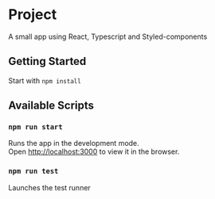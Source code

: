 # Project
A small app using React, Typescript and Styled-components
## Getting Started
Start with `npm install` 
## Available Scripts

### `npm run start`

Runs the app in the development mode.\
Open [http://localhost:3000](http://localhost:3000) to view it in the browser.

### `npm run test`

Launches the test runner


